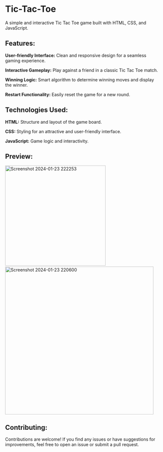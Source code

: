 ﻿# Tic-Tac-Toe
A simple and interactive Tic Tac Toe game built with HTML, CSS, and JavaScript.

<h2>Features:</h2>
<p><b>User-friendly Interface:</b> Clean and responsive design for a seamless gaming experience.</p>
<p><b>Interactive Gameplay:</b> Play against a friend in a classic Tic Tac Toe match.</p>
<p><b>Winning Logic:</b> Smart algorithm to determine winning moves and display the winner.</p>
<p><b>Restart Functionality:</b> Easily reset the game for a new round.</p>
<h2>Technologies Used:</h2>
<p><b>HTML:</b> Structure and layout of the game board.</p>
<p><b>CSS:</b> Styling for an attractive and user-friendly interface.</p>

<p><b>JavaScript:</b> Game logic and interactivity.</p>
<h2>Preview:</h2>
<img width="325" alt="Screenshot 2024-01-23 222253" src="https://github.com/Deepanshi1523/Tic-Tac-Toe/assets/104934054/9637bb7f-fa7a-4960-a246-1143c2f8bf40"> &emsp; &emsp;
<img width="480" alt="Screenshot 2024-01-23 220600" src="https://github.com/Deepanshi1523/Tic-Tac-Toe/assets/104934054/1c8bb9e6-a534-4987-a43e-0f9ca0701bc7">

<h2>Contributing:</h2>
<p>Contributions are welcome! If you find any issues or have suggestions for improvements, feel free to open an issue or submit a pull request.</p>
